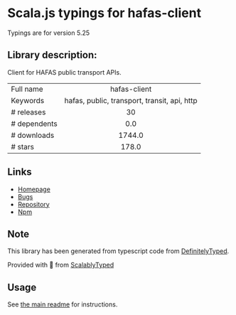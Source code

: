 
# Scala.js typings for hafas-client

Typings are for version 5.25

## Library description:
Client for HAFAS public transport APIs.

|                    |                 |
| ------------------ | :-------------: |
| Full name          | hafas-client |
| Keywords           | hafas, public, transport, transit, api, http |
| # releases         | 30 |
| # dependents       | 0.0 |
| # downloads        | 1744.0 |
| # stars            | 178.0 |

## Links
- [Homepage](https://github.com/public-transport/hafas-client/tree/5.26.0)
- [Bugs](https://github.com/public-transport/hafas-client/issues)
- [Repository](https://github.com/public-transport/hafas-client)
- [Npm](https://www.npmjs.com/package/hafas-client)
    


## Note
This library has been generated from typescript code from [DefinitelyTyped](https://definitelytyped.org).

Provided with :purple_heart: from [ScalablyTyped](https://github.com/oyvindberg/ScalablyTyped)

## Usage
See [the main readme](../../readme.md) for instructions.



